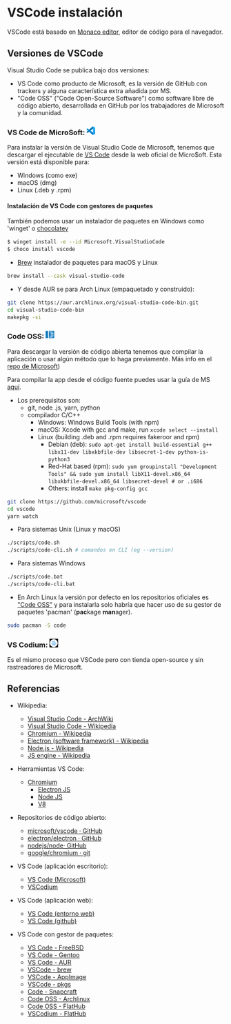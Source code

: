 # VSCode instalación

VSCode está basado en [Monaco editor](https://github.com/microsoft/monaco-editor), editor de código para el navegador.

## Versiones de VSCode
Visual Studio Code se publica bajo dos versiones:

- VS Code como producto de Microsoft, es la versión de GitHub con trackers y alguna característica extra añadida por MS.
- "Code OSS" ("Code Open-Source Software") como software libre de código abierto, desarrollada en GitHub por los trabajadores de Microsoft y la comunidad.

### VS Code de MicroSoft: <img src="./img/vscode.svg" alt="drawing" width="20"/>

Para instalar la versión de Visual Studio Code de Microsoft, tenemos que descargar el ejecutable de [VS Code](https://code.visualstudio.com/#alt-downloads) desde la web oficial de Micro$oft. Esta versión está disponible para:
- Windows (como exe)
- macOS (dmg)
- Linux (.deb y .rpm)

#### Instalación de VS Code con gestores de paquetes
También podemos usar un instalador de paquetes en Windows como 'winget' o [chocolatey](https://community.chocolatey.org/packages/vscode)
```bash
$ winget install -e --id Microsoft.VisualStudioCode
$ choco install vscode
```

- [Brew](https://brew.sh) instalador de paquetes para macOS y Linux
```sh
brew install --cask visual-studio-code
```

- Y desde AUR se para Arch Linux (empaquetado y construido):
```sh
git clone https://aur.archlinux.org/visual-studio-code-bin.git
cd visual-studio-code-bin
makepkg -si
```

### Code OSS: <img src="./img/code-oss.svg" alt="drawing" width="20"/>
Para descargar la versión de código abierta tenemos que compilar la aplicación o usar algún método que lo haga previamente. Más info en el [repo de Microsoft](https://github.com/microsoft/vscode/wiki/How-to-Contribute))

Para compilar la app desde el código fuente puedes usar la guía de MS [aquí](https://github.com/microsoft/vscode/wiki/How-to-Contribute#build-and-run).

- Los prerequisitos son: 
  - git, node .js, yarn, python
  - compilador C/C++
    - Windows: Windows Build Tools (with npm)
    - macOS: Xcode with gcc and make, run `xcode select --install`
    - Linux (building .deb and .rpm requires fakeroor and rpm)
      - Debian (deb): `sudo apt-get install build-essential g++ libx11-dev libxkbfile-dev libsecret-1-dev python-is-python3`
      - Red-Hat based (rpm): `sudo yum groupinstall "Development Tools" && sudo yum install libX11-devel.x86_64 libxkbfile-devel.x86_64 libsecret-devel # or .i686`
      - Others: install `make pkg-config gcc`

```sh
git clone https://github.com/microsoft/vscode
cd vscode
yarn watch
```

- Para sistemas Unix (Linux y macOS)
```sh
./scripts/code.sh
./scripts/code-cli.sh # comandos en CLI (eg --version)
```

- Para sistemas Windows
```sh
./scripts/code.bat
./scripts/code-cli.bat
```

- En Arch Linux la versión por defecto en los repositorios oficiales es ["Code OSS"](https://archlinux.org/packages/extra/x86_64/code/) y para instalarla solo habría que hacer uso de su gestor de paquetes 'pacman' (**pac**kage **man**ager).
```bash
sudo pacman -S code
```

### VS Codium: <img src="./img/vscodium.svg" alt="drawing" width="20"/>
Es el mismo proceso que VSCode pero con tienda open-source y sin rastreadores de Microsoft.

## Referencias

- Wikipedia:
    - [Visual Studio Code - ArchWiki](https://wiki.archlinux.org/title/Visual_Studio_Code)
	- [Visual Studio Code - Wikipedia](https://es.wikipedia.org/wiki/Visual_Studio_Code)
	- [Chromium - Wikipedia](https://es.wikipedia.org/wiki/Chromium_(navegador))
	- [Electron (software framework) - Wikipedia](https://en.wikipedia.org/wiki/Electron_(software_framework))
	- [Node.js - Wikipedia](https://es.wikipedia.org/wiki/Node.js)
	- [JS engine - Wikipedia](https://en.wikipedia.org/wiki/V8_(JavaScript_engine))

- Herramientas VS Code:
	- [Chromium](https://www.chromium.org/chromium-projects/)
		- [Electron JS](https://www.electronjs.org/)
		- [Node JS](https://nodejs.org/en)
		- [V8](https://v8.dev/)

- Repositorios de código abierto:
	- [microsoft/vscode · GitHub](https://github.com/microsoft/vscode)
	- [electron/electron · GitHub](https://github.com/electron/electron)
	- [nodejs/node· GitHub](https://github.com/nodejs/node)
	- [google/chromium · git](https://chromium.googlesource.com/chromium/src)


- VS Code (aplicación escritorio):
	- [VS Code (Microsoft)](https://code.visualstudio.com/)
	- [VSCodium](https://vscodium.com/)

- VS Code (aplicación web):
	- [VS Code (entorno web)](https://vscode.dev/)
	- [VS Code (github)](https://github.dev/)

- VS Code con gestor de paquetes:
	- [VS Code - FreeBSD](https://www.freshports.org/editors/vscode#packages)
	- [VS Code - Gentoo](https://packages.gentoo.org/packages/app-editors/vscode)
	- [VS Code - AUR](https://aur.archlinux.org/packages/visual-studio-code-bin)
	- [VSCode - brew](https://formulae.brew.sh/cask/visual-studio-code)
	- [VSCode - AppImage](https://github.com/valicm/VSCode-AppImage)
	- [VSCode - pkgs](https://pkgs.org/search/?q=vscode)
	- [Code - Snapcraft](https://snapcraft.io/code)
	- [Code OSS - Archlinux](https://archlinux.org/packages/extra/x86_64/code/)
	- [Code OSS - FlatHub](https://flathub.org/apps/com.visualstudio.code-oss)
	- [VSCodium - FlatHub](https://flathub.org/apps/com.vscodium.codium)
